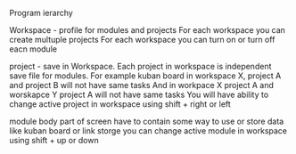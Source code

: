 Program ierarchy

Workspace - profile for modules and projects
    For each workspace you can create multuple projects
    For each workspace you can turn on or turn off eacn module

project - save in Workspace. Each project in workspace is independent save file for modules. 
    For example kuban board in workspace X, project A  and project B will not have same tasks
    And in workpace X project A and worskapce Y project A will not have same tasks
    You will have ability to change active project in workspace using shift + right or left
    

module
    body part of screen have to contain some way to use or store data like kuban board or link storge
    you can change active module in workspace using shift + up or down 
